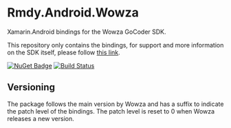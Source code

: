 # Rmdy.Android.Wowza

Xamarin.Android bindings for the Wowza GoCoder SDK.

This repository only contains the bindings, for support and more information on the SDK itself, please follow [this link](https://www.wowza.com/products/gocoder).

[![NuGet Badge](https://buildstats.info/nuget/Rmdy.Android.Wowza)](https://www.nuget.org/packages/Rmdy.Android.Wowza)
[![Build Status](https://app.bitrise.io/app/c660a283db4efb26/status.svg?token=nFs0MakfArMwVoqIzaYCnQ&branch=develop)](https://app.bitrise.io/app/c660a283db4efb26)

## Versioning

The package follows the main version by Wowza and has a suffix to indicate the patch level of the bindings. The patch level is reset to 0 when Wowza releases a new version.